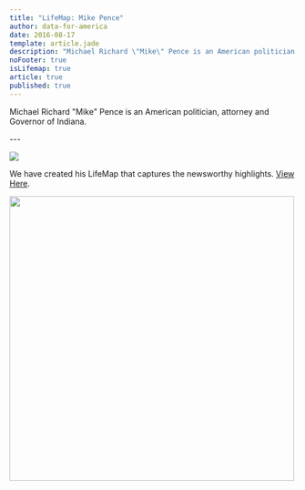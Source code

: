 ```yaml
---
title: "LifeMap: Mike Pence"
author: data-for-america
date: 2016-08-17
template: article.jade
description: "Michael Richard \"Mike\" Pence is an American politician, attorney and Governor of Indiana."
noFooter: true
isLifemap: true
article: true
published: true
---
```


<p>
  Michael Richard "Mike" Pence is an American politician, attorney and Governor of Indiana.
</p>
---
<p>
<img class="ui medium image" style="margin: 0 auto;" src="http://lifemap.io/img/mikepence.gif" />
</p>
<p>
   We have created his LifeMap that captures the newsworthy highlights. <a href="http://lifemap.io/mikepence/" target="_blank">View Here</a>.
</p>
<a href="http://lifemap.io/mikepence/" target="_blank">
<img class="ui medium image" style="width:500px; margin: 0 auto;" src="/img/lifemap/mikepence.jpg" />
</a>
